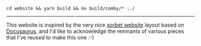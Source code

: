 
```
cd website && yarn build && mv build/comby/* ../
```

---

This website is inspired by the very nice [sorbet website](https://github.com/sorbet/sorbet/tree/master/website) layout based on [Docusaurus](https://docusaurus.io/), and I'd like to acknowledge the remnants of various pieces that I've reused to make this one :-)
